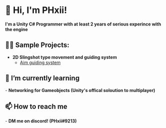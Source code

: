 <h1>👋 Hi, I'm PHxii!</h1> 
<b>I'm a Unity C# Programmer with at least 2 years of serious experince with the engine</b>

<h2>👨‍💻 Sample Projects:</h2> 

- <b>2D Slingshot type movement and guiding system</b>
  - [Aim guiding system](https://github.com/PHxii256/Aim-Guide)

<h2>🌱 I’m currently learning</h2>
- <b>Networking for Gameobjects (Unity's offical soloution to multiplayer)</b>

<h2>📫 How to reach me</h2>
- <b>DM me on discord! (PHxii#9213)</b>
